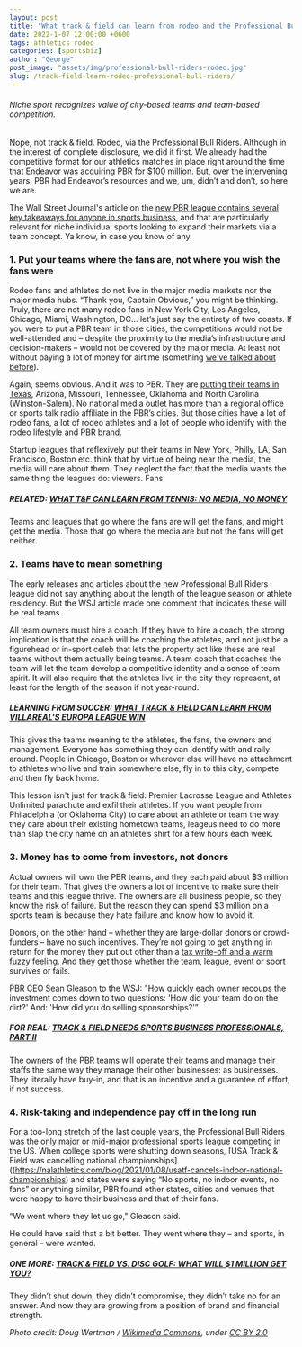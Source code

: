 ```yaml
---
layout: post
title: "What track & field can learn from rodeo and the Professional Bull Riders"
date: 2022-1-07 12:00:00 +0600
tags: athletics rodeo
categories: [sportsbiz]
author: "George"
post_image: "assets/img/professional-bull-riders-rodeo.jpg"
slug: /track-field-learn-rodeo-professional-bull-riders/
---
```

###### Niche sport recognizes value of city-based teams and team-based competition.

Nope, not track & field. Rodeo, via the Professional Bull Riders. Although in the interest of complete disclosure, we did it first. We already had the competitive format for our athletics matches in place right around the time that Endeavor was acquiring PBR for $100 million. But, over the intervening years, PBR had Endeavor’s resources and we, um, didn’t and don’t, so here we are. 

The Wall Street Journal's article on the [new PBR league contains several key takeaways for anyone in sports business](https://www.wsj.com/articles/hollywood-and-billionaires-back-bull-riding-with-new-cowboy-teams-11641491600), and that are particularly relevant for niche individual sports looking to expand their markets via a team concept. Ya know, in case you know of any.

### 1. Put your teams where the fans are, not where you wish the fans were

Rodeo fans and athletes do not live in the major media markets nor the major media hubs. “Thank you, Captain Obvious,” you might be thinking. Truly, there are not many rodeo fans in New York City, Los Angeles, Chicago, Miami, Washington, DC… let’s just say the entirety of two coasts. If you were to put a PBR team in those cities, the competitions would not be well-attended and – despite the proximity to the media’s infrastructure and decision-makers – would not be covered by the major media. At least not without paying a lot of money for airtime (something [we've talked about before](https://nalathletics.com/blog/2021/06/14/viewership-ratings-track-and-field-ppv)).

Again, seems obvious. And it was to PBR. They are [putting their teams in Texas](https://barrelhorsenews.com/barrel-racing-articles/industry-news/nashville-stampede-to-compete-in-pbr-team-series-launching-june-2022/), Arizona, Missouri, Tennessee, Oklahoma and North Carolina (Winston-Salem). No national media outlet has more than a regional office or sports talk radio affiliate in the PBR’s cities. But those cities have a lot of rodeo fans, a lot of rodeo athletes and a lot of people who identify with the rodeo lifestyle and PBR brand.

Startup leagues that reflexively put their teams in New York, Philly, LA, San Francisco, Boston etc. think that by virtue of being near the media, the media will care about them. They neglect the fact that the media wants the same thing the leagues do: viewers. Fans. 

##### RELATED: [WHAT T&F CAN LEARN FROM TENNIS: NO MEDIA, NO MONEY](https://nalathletics.com/blog/2021/06/04/track-and-field-tennis-no-media-no-money)

Teams and leagues that go where the fans are will get the fans, and might get the media. Those that go where the media are but not the fans will get neither.

### 2. Teams have to mean something

The early releases and articles about the new Professional Bull Riders league did not say anything about the length of the league season or athlete residency. But the WSJ article made one comment that indicates these will be real teams.

All team owners must hire a coach. If they have to hire a coach, the strong implication is that the coach will be coaching the athletes, and not just be a figurehead or in-sport celeb that lets the property act like these are real teams without them actually being teams. A team coach that coaches the team will let the team develop a competitive identity and a sense of team spirit. It will also require that the athletes live in the city they represent, at least for the length of the season if not year-round.

##### LEARNING FROM SOCCER: [WHAT TRACK & FIELD CAN LEARN FROM VILLAREAL'S EUROPA LEAGUE WIN](https://nalathletics.com/blog/2021/05/27/track-and-field-lessons-learned-villareal-europa-league)

This gives the teams meaning to the athletes, the fans, the owners and management. Everyone has something they can identify with and rally around. People in Chicago, Boston or wherever else will have no attachment to athletes who live and train somewhere else, fly in to this city, compete and then fly back home. 

This lesson isn't just for track & field: Premier Lacrosse League and Athletes Unlimited parachute and exfil their athletes. If you want people from Philadelphia (or Oklahoma City) to care about an athlete or team the way they care about their existing hometown teams, leageus need to do more than slap the city name on an athlete’s shirt for a few hours each week. 

### 3. Money has to come from investors, not donors

Actual owners will own the PBR teams, and they each paid about $3 million for their team. That gives the owners a lot of incentive to make sure their teams and this league thrive. The owners are all business people, so they know the risk of failure. But the reason they can spend $3 million on a sports team is because they hate failure and know how to avoid it. 

Donors, on the other hand – whether they are large-dollar donors or crowd-funders – have no such incentives. They’re not going to get anything in return for the money they put out other than a [tax write-off and a warm fuzzy feeling](https://nalathletics.com/blog/2020/11/05/track-and-field-make-peace-making-money). And they get those whether the team, league, event or sport survives or fails. 

PBR CEO Sean Gleason to the WSJ: "How quickly each owner recoups the investment comes down to two questions: 'How did your team do on the dirt?' And: 'How did you do selling sponsorships?'”

##### FOR REAL: [TRACK & FIELD NEEDS SPORTS BUSINESS PROFESSIONALS, PART II](https://nalathletics.com/blog/2021/02/02/track-field-needs-sports-business-professionals)

The owners of the PBR teams will operate their teams and manage their staffs the same way they manage their other businesses: as businesses. They literally have buy-in, and that is an incentive and a guarantee of effort, if not success.

### 4. Risk-taking and independence pay off in the long run

For a too-long stretch of the last couple years, the Professional Bull Riders was the only major or mid-major professional sports league competing in the US. When college sports were shutting down seasons, [USA Track & Field was cancelling national championships]((https://nalathletics.com/blog/2021/01/08/usatf-cancels-indoor-national-championships) and states were saying “No sports, no indoor events, no fans” or anything similar, PBR found other states, cities and venues that were happy to have their business and that of their fans. 

“We went where they let us go," Gleason said.

He could have said that a bit better. They went where they – and sports, in general – were wanted. 

##### ONE MORE: [TRACK & FIELD VS. DISC GOLF: WHAT WILL $1 MILLION GET YOU?](https://nalathletics.com/blog/2021/03/03/track-field-vs-disc-golf)

They didn’t shut down, they didn’t compromise, they didn’t take no for an answer. And now they are growing from a position of brand and financial strength.

<em>Photo credit: Doug Wertman / [Wikimedia Commons](https://upload.wikimedia.org/wikipedia/commons/8/8f/Rodeo_of_the_Ozarks_001.jpg), under [CC BY 2.0](https://creativecommons.org/licenses/by/2.0)</em>



